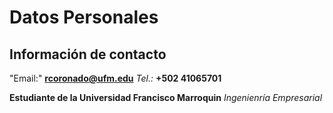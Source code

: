 # Datos Personales
## Información de contacto
"Email:" **rcoronado@ufm.edu**
*Tel.:* **+502 41065701**

**Estudiante de la Universidad Francisco Marroquin**
*Ingenienría Empresarial*
